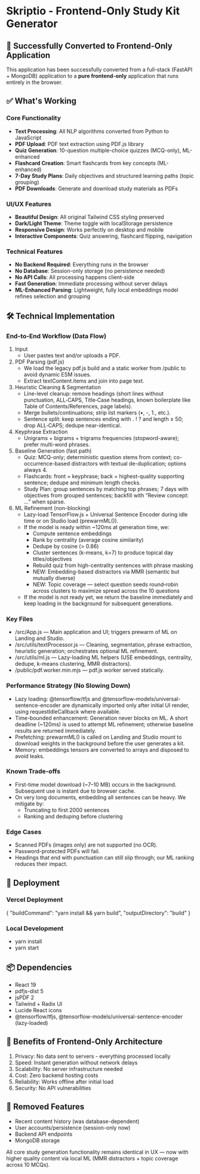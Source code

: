 # Skriptio - Frontend-Only Study Kit Generator

## 🎉 Successfully Converted to Frontend-Only Application

This application has been successfully converted from a full-stack (FastAPI + MongoDB) application to a **pure frontend-only** application that runs entirely in the browser.

## ✅ What's Working

### Core Functionality
- **Text Processing**: All NLP algorithms converted from Python to JavaScript
- **PDF Upload**: PDF text extraction using PDF.js library
- **Quiz Generation**: 10-question multiple-choice quizzes (MCQ-only), ML-enhanced
- **Flashcard Creation**: Smart flashcards from key concepts (ML-enhanced)
- **7-Day Study Plans**: Daily objectives and structured learning paths (topic grouping)
- **PDF Downloads**: Generate and download study materials as PDFs

### UI/UX Features
- **Beautiful Design**: All original Tailwind CSS styling preserved
- **Dark/Light Theme**: Theme toggle with localStorage persistence
- **Responsive Design**: Works perfectly on desktop and mobile
- **Interactive Components**: Quiz answering, flashcard flipping, navigation

### Technical Features
- **No Backend Required**: Everything runs in the browser
- **No Database**: Session-only storage (no persistence needed)
- **No API Calls**: All processing happens client-side
- **Fast Generation**: Immediate processing without server delays
- **ML-Enhanced Parsing**: Lightweight, fully local embeddings model refines selection and grouping

## 🛠️ Technical Implementation

### End-to-End Workflow (Data Flow)
1. Input
   - User pastes text and/or uploads a PDF.
2. PDF Parsing (pdf.js)
   - We load the legacy pdf.js build and a static worker from /public to avoid dynamic ESM issues.
   - Extract textContent.items and join into page text.
3. Heuristic Cleaning & Segmentation
   - Line-level cleanup: remove headings (short lines without punctuation, ALL‑CAPS, Title‑Case headings, known boilerplate like Table of Contents/References, page labels).
   - Merge bullets/continuations; strip list markers (•, -, 1., etc.).
   - Sentence split: keep sentences ending with . ! ? and length ≥ 50; drop ALL‑CAPS; dedupe near-identical.
4. Keyphrase Extraction
   - Unigrams + bigrams + trigrams frequencies (stopword-aware); prefer multi-word phrases.
5. Baseline Generation (fast path)
   - Quiz: MCQ-only; deterministic question stems from context; co-occurrence-based distractors with textual de-duplication; options always 4.
   - Flashcards: front = keyphrase; back = highest-quality supporting sentence; dedupe and minimum length checks.
   - Study Plan: group sentences by matching top phrases; 7 days with objectives from grouped sentences; backfill with “Review concept: …” when sparse.
6. ML Refinement (non-blocking)
   - Lazy-load TensorFlow.js + Universal Sentence Encoder during idle time or on Studio load (prewarmML()).
   - If the model is ready within ~120ms at generation time, we:
     - Compute sentence embeddings
     - Rank by centrality (average cosine similarity)
     - Dedupe by cosine (> 0.86)
     - Cluster sentences (k-means, k=7) to produce topical day titles/objectives
     - Rebuild quiz from high-centrality sentences with phrase masking
     - NEW: Embedding-based distractors via MMR (semantic but mutually diverse)
     - NEW: Topic coverage — select question seeds round‑robin across clusters to maximize spread across the 10 questions
   - If the model is not ready yet, we return the baseline immediately and keep loading in the background for subsequent generations.

### Key Files
- /src/App.js — Main application and UI; triggers prewarm of ML on Landing and Studio.
- /src/utils/textProcessor.js — Cleaning, segmentation, phrase extraction, heuristic generation; orchestrates optional ML refinement.
- /src/utils/ml.js — Lazy-loading ML helpers (USE embeddings, centrality, dedupe, k-means clustering, MMR distractors).
- /public/pdf.worker.min.mjs — pdf.js worker served statically.

### Performance Strategy (No Slowing Down)
- Lazy loading: @tensorflow/tfjs and @tensorflow-models/universal-sentence-encoder are dynamically imported only after initial UI render, using requestIdleCallback where available.
- Time-bounded enhancement: Generation never blocks on ML. A short deadline (~120ms) is used to attempt ML refinement; otherwise baseline results are returned immediately.
- Prefetching: prewarmML() is called on Landing and Studio mount to download weights in the background before the user generates a kit.
- Memory: embeddings tensors are converted to arrays and disposed to avoid leaks.

### Known Trade-offs
- First-time model download (~7–10 MB) occurs in the background. Subsequent use is instant due to browser cache.
- On very long documents, embedding all sentences can be heavy. We mitigate by:
  - Truncating to first 2000 sentences
  - Ranking and deduping before clustering

### Edge Cases
- Scanned PDFs (images only) are not supported (no OCR).
- Password-protected PDFs will fail.
- Headings that end with punctuation can still slip through; our ML ranking reduces their impact.

## 🚀 Deployment

### Vercel Deployment
{
  "buildCommand": "yarn install && yarn build",
  "outputDirectory": "build"
}

### Local Development
- yarn install
- yarn start

## 📦 Dependencies
- React 19
- pdfjs-dist 5
- jsPDF 2
- Tailwind + Radix UI
- Lucide React icons
- @tensorflow/tfjs, @tensorflow-models/universal-sentence-encoder (lazy-loaded)

## 🎯 Benefits of Frontend-Only Architecture
1. Privacy: No data sent to servers - everything processed locally
2. Speed: Instant generation without network delays
3. Scalability: No server infrastructure needed
4. Cost: Zero backend hosting costs
5. Reliability: Works offline after initial load
6. Security: No API vulnerabilities

## 🔄 Removed Features
- Recent content history (was database-dependent)
- User accounts/persistence (session-only now)
- Backend API endpoints
- MongoDB storage

All core study generation functionality remains identical in UX — now with higher quality content via local ML (MMR distractors + topic coverage across 10 MCQs).